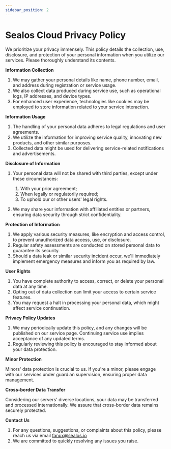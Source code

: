 ```yaml
---
sidebar_position: 2
---
```


# Sealos Cloud Privacy Policy

We prioritize your privacy immensely. This policy details the collection, use, disclosure, and protection of your personal information when you utilize our services. Please thoroughly understand its contents.

**Information Collection**

1. We may gather your personal details like name, phone number, email, and address during registration or service usage.
2. We also collect data produced during service use, such as operational logs, IP addresses, and device types.
3. For enhanced user experience, technologies like cookies may be employed to store information related to your service interaction.

**Information Usage**

1. The handling of your personal data adheres to legal regulations and user agreements.
2. We utilize the information for improving service quality, innovating new products, and other similar purposes.
3. Collected data might be used for delivering service-related notifications and advertisements.

**Disclosure of Information**

1. Your personal data will not be shared with third parties, except under these circumstances:

   1. With your prior agreement;
   2. When legally or regulatorily required;
   3. To uphold our or other users' legal rights.

2. We may share your information with affiliated entities or partners, ensuring data security through strict confidentiality.

**Protection of Information**

1. We apply various security measures, like encryption and access control, to prevent unauthorized data access, use, or disclosure.
2. Regular safety assessments are conducted on stored personal data to guarantee its security.
3. Should a data leak or similar security incident occur, we'll immediately implement emergency measures and inform you as required by law.

**User Rights**

1. You have complete authority to access, correct, or delete your personal data at any time.
2. Opting out of data collection can limit your access to certain service features.
3. You may request a halt in processing your personal data, which might affect service continuation.

**Privacy Policy Updates**

1. We may periodically update this policy, and any changes will be published on our service page. Continuing service use implies acceptance of any updated terms.
2. Regularly reviewing this policy is encouraged to stay informed about your data protection.

**Minor Protection**

Minors' data protection is crucial to us. If you're a minor, please engage with our services under guardian supervision, ensuring proper data management.

**Cross-border Data Transfer**

Considering our servers' diverse locations, your data may be transferred and processed internationally. We assure that cross-border data remains securely protected.

**Contact Us**

1. For any questions, suggestions, or complaints about this policy, please reach us via email fanux@sealos.io
2. We are committed to quickly resolving any issues you raise.